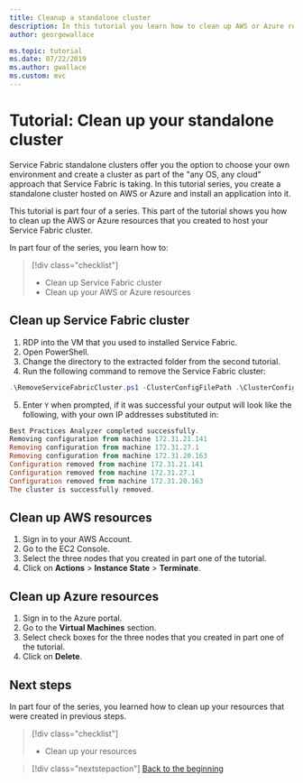 ```yaml
---
title: Cleanup a standalone cluster
description: In this tutorial you learn how to clean up AWS or Azure resources in your standalone Service Fabric cluster.
author: georgewallace

ms.topic: tutorial
ms.date: 07/22/2019
ms.author: gwallace
ms.custom: mvc
---
```

# Tutorial: Clean up your standalone cluster

Service Fabric standalone clusters offer you the option to choose your own environment and create a cluster as part of the "any OS, any cloud" approach that Service Fabric is taking. In this tutorial series, you create a standalone cluster hosted on AWS or Azure and install an application into it.

This tutorial is part four of a series. This part of the tutorial shows you how to clean up the AWS or Azure resources that you created to host your Service Fabric cluster.

In part four of the series, you learn how to:

> [!div class="checklist"]
> * Clean up Service Fabric cluster
> * Clean up your AWS or Azure resources

## Clean up Service Fabric cluster

1. RDP into the VM that you used to installed Service Fabric.
2. Open PowerShell.
3. Change the directory to the extracted folder from the second tutorial.
4. Run the following command to remove the Service Fabric cluster:

  ```powershell
  .\RemoveServiceFabricCluster.ps1 -ClusterConfigFilePath .\ClusterConfig.Unsecure.MultiMachine.json
  ```

5. Enter `Y` when prompted, if it was successful your output will look like the following, with your own IP addresses substituted in:

  ```powershell
  Best Practices Analyzer completed successfully.
  Removing configuration from machine 172.31.21.141
  Removing configuration from machine 172.31.27.1
  Removing configuration from machine 172.31.20.163
  Configuration removed from machine 172.31.21.141
  Configuration removed from machine 172.31.27.1
  Configuration removed from machine 172.31.20.163
  The cluster is successfully removed.
  ```

## Clean up AWS resources

1. Sign in to your AWS Account.
2. Go to the EC2 Console.
3. Select the three nodes that you created in part one of the tutorial.
4. Click on **Actions** > **Instance State** > **Terminate**.

## Clean up Azure resources

1. Sign in to the Azure portal.
2. Go to the **Virtual Machines** section.
3. Select check boxes for the three nodes that you created in part one of the tutorial.
4. Click on **Delete**.

## Next steps

In part four of the series, you learned how to clean up your resources that were created in previous steps.

> [!div class="checklist"]
> * Clean up your resources

> [!div class="nextstepaction"]
> [Back to the beginning](service-fabric-tutorial-standalone-create-infrastructure.md)
